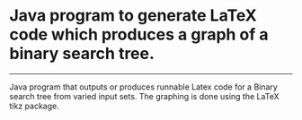 # Java program to generate LaTeX code which produces a graph of a binary search tree.
____

Java program that outputs or produces runnable Latex code for a Binary search tree from varied input sets. The graphing is done using the LaTeX tikz package.

